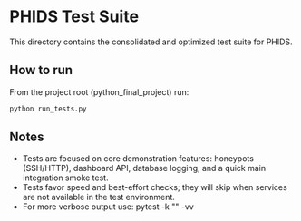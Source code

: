 PHIDS Test Suite
================

This directory contains the consolidated and optimized test suite for PHIDS.

How to run
----------

From the project root (python_final_project) run:

```bash
python run_tests.py
```

Notes
-----

- Tests are focused on core demonstration features: honeypots (SSH/HTTP), dashboard API, database logging, and a quick main integration smoke test.
- Tests favor speed and best-effort checks; they will skip when services are not available in the test environment.
- For more verbose output use: pytest -k "" -vv
